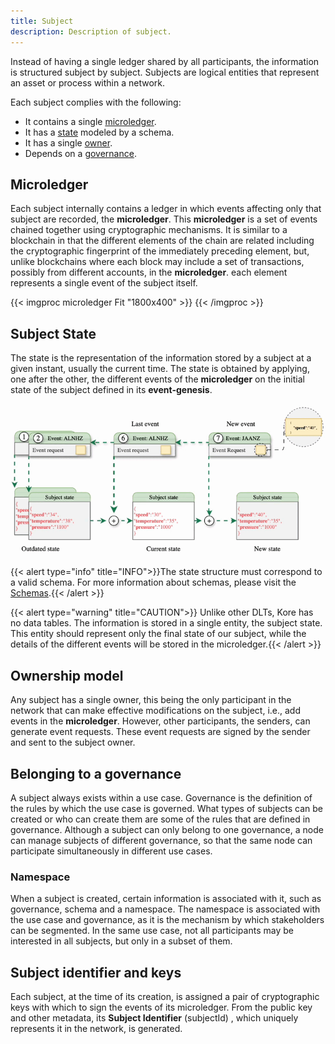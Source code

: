 ```yaml
---
title: Subject
description: Description of subject.
---
```


Instead of having a single ledger shared by all participants, the information is structured subject by subject. Subjects are logical entities that represent an asset or process within a network.

Each subject complies with the following:
- It contains a single [microledger](#microledger).
- It has a [state](#subject-state) modeled by a schema.
- It has a single [owner](#ownership-model).
- Depends on a [governance](#belonging-to-a-governance).

## Microledger
Each subject internally contains a ledger in which events affecting only that subject are recorded, the **microledger**. This **microledger** is a set of events chained together using cryptographic mechanisms. It is similar to a blockchain in that the different elements of the chain are related including the cryptographic fingerprint of the immediately preceding element, but, unlike blockchains where each block may include a set of transactions, possibly from different accounts, in the **microledger**. each element represents a single event of the subject itself.

{{< imgproc microledger Fit "1800x400" >}}
{{< /imgproc >}}

## Subject State
The state is the representation of the information stored by a subject at a given instant, usually the current time. The state is obtained by applying, one after the other, the different events of the **microledger** on the initial state of the subject defined in its **event-genesis**. 

![Subject](subject.gif)

{{< alert type="info" title="INFO">}}The state structure must correspond to a valid schema. For more information about schemas, please visit the [Schemas](../schema/_index.md).{{< /alert >}}

{{< alert type="warning" title="CAUTION">}} Unlike other DLTs, Kore has no data tables. The information is stored in a single entity, the subject state. This entity should represent only the final state of our subject, while the details of the different events will be stored in the microledger.{{< /alert >}}


## Ownership model
Any subject has a single owner, this being the only participant in the network that can make effective modifications on the subject, i.e., add events in the **microledger**. However, other participants, the senders, can generate event requests. These event requests are signed by the sender and sent to the subject owner.

## Belonging to a governance
A subject always exists within a use case. Governance is the definition of the rules by which the use case is governed. What types of subjects can be created or who can create them are some of the rules that are defined in governance. Although a subject can only belong to one governance, a node can manage subjects of different governance, so that the same node can participate simultaneously in different use cases.

### Namespace 
When a subject is created, certain information is associated with it, such as governance, schema and a namespace. The namespace is associated with the use case and governance, as it is the mechanism by which stakeholders can be segmented. In the same use case, not all participants may be interested in all subjects, but only in a subset of them.

## Subject identifier and keys
Each subject, at the time of its creation, is assigned a pair of cryptographic keys with which to sign the events of its microledger. From the public key and other metadata, its **Subject Identifier** (subjectId) , which uniquely represents it in the network, is generated.